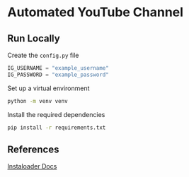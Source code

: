# Automated YouTube Channel

## Run Locally

Create the `config.py` file

```python
IG_USERNAME = "example_username"
IG_PASSWORD = "example_password"
```

Set up a virtual environment

```bash
python -m venv venv
```

Install the required dependencies

```bash
pip install -r requirements.txt
```

## References

[Instaloader Docs](https://instaloader.github.io/codesnippets.html#codesnippets)
